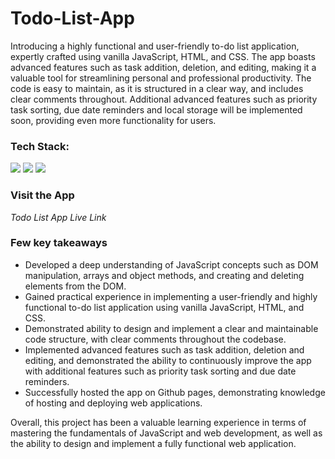 # Todo-List-App

Introducing a highly functional and user-friendly to-do list application, expertly crafted using vanilla JavaScript, HTML, and CSS. The app boasts advanced features such as task addition, deletion, and editing, making it a valuable tool for streamlining personal and professional productivity. The code is easy to maintain, as it is structured in a clear way, and includes clear comments throughout. Additional advanced features such as priority task sorting, due date reminders and local storage will be implemented soon, providing even more functionality for users.

### Tech Stack:

![](https://cdn.jsdelivr.net/gh/devicons/devicon/icons/html5/html5-original.svg) ![](https://cdn.jsdelivr.net/gh/devicons/devicon/icons/css3/css3-original.svg) ![](https://cdn.jsdelivr.net/gh/devicons/devicon/icons/javascript/javascript-original.svg)

### Visit the App

_Todo List App Live Link_

### Few key takeaways

- Developed a deep understanding of JavaScript concepts such as DOM manipulation, arrays and object methods, and creating and deleting elements from the DOM.
- Gained practical experience in implementing a user-friendly and highly functional to-do list application using vanilla JavaScript, HTML, and CSS.
- Demonstrated ability to design and implement a clear and maintainable code structure, with clear comments throughout the codebase.
- Implemented advanced features such as task addition, deletion and editing, and demonstrated the ability to continuously improve the app with additional features such as priority task sorting and due date reminders.
- Successfully hosted the app on Github pages, demonstrating knowledge of hosting and deploying web applications.

Overall, this project has been a valuable learning experience in terms of mastering the fundamentals of JavaScript and web development, as well as the ability to design and implement a fully functional web application.
